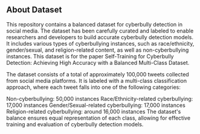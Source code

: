 ## About Dataset

This repository contains a balanced dataset for cyberbully detection in social media. The dataset has been carefully curated and labeled to enable researchers and developers to build accurate cyberbully detection models. It includes various types of cyberbullying instances, such as race/ethnicity, gender/sexual, and religion-related content, as well as non-cyberbullying instances. This dataset is for the paper Self-Training for Cyberbully Detection: Achieving High Accuracy with a Balanced Multi-Class Dataset.

The dataset consists of a total of approximately 100,000 tweets collected from social media platforms. It is labeled with a multi-class classification approach, where each tweet falls into one of the following categories:

Non-cyberbullying: 50,000 instances Race/Ethnicity-related cyberbullying: 17,000 instances Gender/Sexual-related cyberbullying: 17,000 instances Religion-related cyberbullying: around 16,000 instances The dataset's balance ensures equal representation of each class, allowing for effective training and evaluation of cyberbully detection models.